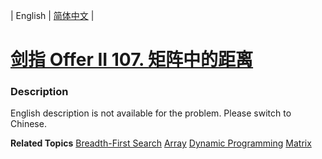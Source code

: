 | English | [简体中文](README.md) |

# [剑指 Offer II 107. 矩阵中的距离](https://leetcode.cn/problems/2bCMpM)
 ### Description
<p>English description is not available for the problem. Please switch to Chinese.</p>

**Related Topics**  [Breadth-First Search](https://leetcode.cn/tag/breadth-first-search) [Array](https://leetcode.cn/tag/array) [Dynamic Programming](https://leetcode.cn/tag/dynamic-programming) [Matrix](https://leetcode.cn/tag/matrix) 